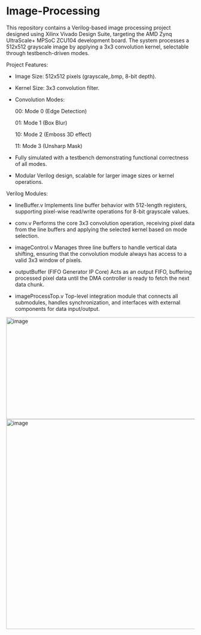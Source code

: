 # Image-Processing
This repository contains a Verilog-based image processing project designed using Xilinx Vivado Design Suite, targeting the AMD Zynq UltraScale+ MPSoC ZCU104 development board. The system processes a 512x512 grayscale image by applying a 3x3 convolution kernel, selectable through testbench-driven modes.

Project Features:
- Image Size: 512x512 pixels (grayscale,.bmp, 8-bit depth).

- Kernel Size: 3x3 convolution filter.

- Convolution Modes:

  00: Mode 0 (Edge Detection)

  01: Mode 1 (Box Blur)

  10: Mode 2 (Emboss 3D effect)

  11: Mode 3 (Unsharp Mask)

- Fully simulated with a testbench demonstrating functional correctness of all modes.

- Modular Verilog design, scalable for larger image sizes or kernel operations.

Verilog Modules:

- lineBuffer.v
Implements line buffer behavior with 512-length registers, supporting pixel-wise read/write operations for 8-bit grayscale values.

- conv.v
Performs the core 3x3 convolution operation, receiving pixel data from the line buffers and applying the selected kernel based on mode selection.

- imageControl.v
Manages three line buffers to handle vertical data shifting, ensuring that the convolution module always has access to a valid 3x3 window of pixels.

- outputBuffer (FIFO Generator IP Core)
Acts as an output FIFO, buffering processed pixel data until the DMA controller is ready to fetch the next data chunk.

- imageProcessTop.v
Top-level integration module that connects all submodules, handles synchronization, and interfaces with external components for data input/output.

<img width="548" height="272" alt="image" src="https://github.com/user-attachments/assets/87028c52-5528-400e-944a-af4bd1f7d313" />

<img width="1720" height="561" alt="image" src="https://github.com/user-attachments/assets/8d3c3d01-2395-4adf-8047-b05f81a74147" />

